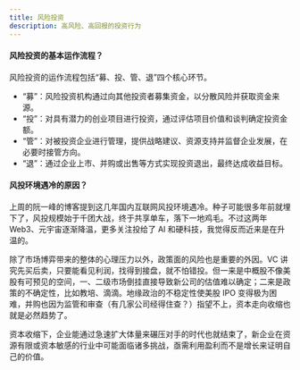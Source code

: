 ```yaml
---
title: 风险投资
description: 高风险、高回报的投资行为
---
```


#### 风险投资的基本运作流程？

风险投资的运作流程包括“募、投、管、退”四个核心环节。

* “募”：风险投资机构通过向其他投资者募集资金，以分散风险并获取资金来源。
* “投”：对具有潜力的创业项目进行投资，通过评估项目价值和谈判确定投资金额。
* “管”：对被投资企业进行管理，提供战略建议、资源支持并监督企业发展，在必要时接管方向。
* “退”：通过企业上市、并购或出售等方式实现投资退出，最终达成收益目标。

#### 风投环境遇冷的原因？

上周的阮一峰的博客提到这几年国内互联网风投环境遇冷。种子可能很多年前就埋下了，风投规模始于千团大战，终于共享单车，落下一地鸡毛。不过这两年 Web3、元宇宙逐渐降温，更多关注投给了 AI 和硬科技，我觉得反而近来是在升温的。

除了市场博弈带来的整体的心理压力以外，政策面的风险也是重要的外因。VC 讲究先买后卖，只要能看见利润，找得到接盘，就不怕错投。但一来是中概股不像美股有可预见的空间，一、二级市场倒挂直接导致新公司的估值难以确定；二来是政策的不确定性，比如教培、滴滴。地缘政治的不稳定性使美股 IPO 变得极为困难，并购也因为监管和审查（有几家公司经得住查？）指望不上，资本走向收缩也就是必然趋势了。

资本收缩下，企业能通过急速扩大体量来碾压对手的时代也就结束了，新企业在资源有限或资本敏感的行业中可能面临诸多挑战，亟需利用盈利而不是增长来证明自己的价值。
